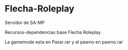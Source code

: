 # Flecha-Roleplay
Servidor de SA-MP 


Recursos-dependencias base Flecha Roleplay


La gamemode esta en Pasar.rar y el pawno en pawno.rar
